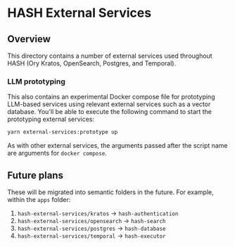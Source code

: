 # HASH External Services

## Overview

This directory contains a number of external services used throughout HASH (Ory Kratos, OpenSearch, Postgres, and Temporal).

### LLM prototyping

This also contains an experimental Docker compose file for prototyping LLM-based services using relevant external services such as a vector database.
You'll be able to execute the following command to start the prototyping external services:

```sh
yarn external-services:prototype up
```

As with other external services, the arguments passed after the script name are arguments for `docker compose`.

## Future plans

These will be migrated into semantic folders in the future. For example, within the `apps` folder:

1.  `hash-external-services/kratos` → `hash-authentication`
1.  `hash-external-services/opensearch` → `hash-search`
1.  `hash-external-services/postgres` → `hash-database`
1.  `hash-external-services/temporal` → `hash-executor`
